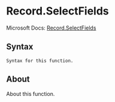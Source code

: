 ---
---

# Record.SelectFields

Microsoft Docs: [Record.SelectFields](https://docs.microsoft.com/en-us/powerquery-m/record-selectfields)

## Syntax

```
Syntax for this function.
```

## About

About this function.

